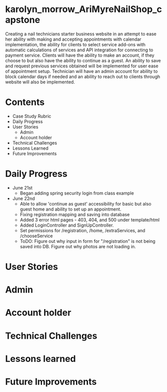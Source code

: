# karolyn_morrow_AriMyreNailShop_capstone
Creating a nail technicians starter business website in an attempt to ease her ability with making and accepting appointments with calendar implementation, the ability for clients to select service add-ons with automatic calculations of services and API integration for connecting to payment service. Clients will have the ability to make an account, if they choose to but also have the ability to continue as a guest. An ability to save and request previous services obtained will be implemented for user ease of appointment setup. Technician will have an admin account for ability to block calendar days if needed and an ability to reach out to clients through website will also be implemented.

# Contents
- Case Study Rubric
- Daily Progress
- User Stories
  - Admin
  - Account holder
- Technical Challenges
- Lessons Learned
- Future Improvements

# Daily Progress
- June 21st
    - Began adding spring security login from class example
- June 22nd
    - Able to allow 'continue as guest' accessibility for basic but also guest home and ability to set up an appointment.
    - Fixing registration mapping and saving into database
    - Added 3 error html pages - 403, 404, and 500 under template/html
    - Added LoginController and SignUpController.
    - Set permissions for /registration, /home, /extraServices, and /chooseService
    - ToDO: Figure out why input in form for "/registration" is not being saved into DB. Figure out why photos are not loading in.

# User Stories
# Admin
# Account holder
# Technical Challenges
# Lessons learned
# Future Improvements